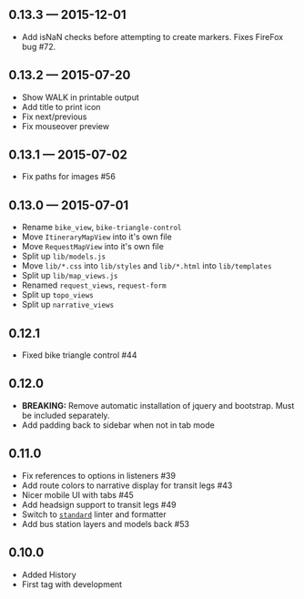 
## 0.13.3 — 2015-12-01

* Add isNaN checks before attempting to create markers. Fixes FireFox bug #72.

## 0.13.2 — 2015-07-20

* Show WALK in printable output
* Add title to print icon
* Fix next/previous
* Fix mouseover preview

## 0.13.1 — 2015-07-02

* Fix paths for images #56

## 0.13.0 — 2015-07-01

* Rename `bike_view`, `bike-triangle-control`
* Move `ItineraryMapView` into it's own file
* Move `RequestMapView` into it's own file
* Split up `lib/models.js`
* Move `lib/*.css` into `lib/styles` and `lib/*.html` into `lib/templates`
* Split up `lib/map_views.js`
* Renamed `request_views`, `request-form`
* Split up `topo_views`
* Split up `narrative_views`

## 0.12.1

* Fixed bike triangle control #44

## 0.12.0

* **BREAKING:** Remove automatic installation of jquery and bootstrap. Must be included separately.
* Add padding back to sidebar when not in tab mode

## 0.11.0

* Fix references to options in listeners #39
* Add route colors to narrative display for transit legs #43
* Nicer mobile UI with tabs #45
* Add headsign support to transit legs #49
* Switch to [`standard`](/feross/standard) linter and formatter
* Add bus station layers and models back #53

## 0.10.0

* Added History
* First tag with development

